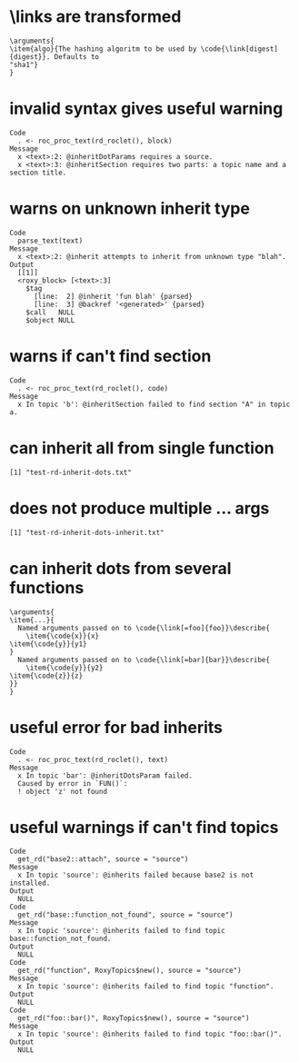 # \links are transformed

    \arguments{
    \item{algo}{The hashing algoritm to be used by \code{\link[digest]{digest}}. Defaults to
    "sha1"}
    } 

# invalid syntax gives useful warning

    Code
      . <- roc_proc_text(rd_roclet(), block)
    Message
      x <text>:2: @inheritDotParams requires a source.
      x <text>:3: @inheritSection requires two parts: a topic name and a section title.

# warns on unknown inherit type

    Code
      parse_text(text)
    Message
      x <text>:2: @inherit attempts to inherit from unknown type "blah".
    Output
      [[1]]
      <roxy_block> [<text>:3]
        $tag
          [line:  2] @inherit 'fun blah' {parsed}
          [line:  3] @backref '<generated>' {parsed}
        $call   NULL
        $object NULL
        
      

# warns if can't find section

    Code
      . <- roc_proc_text(rd_roclet(), code)
    Message
      x In topic 'b': @inheritSection failed to find section "A" in topic a.

# can inherit all from single function

    [1] "test-rd-inherit-dots.txt"

# does not produce multiple ... args

    [1] "test-rd-inherit-dots-inherit.txt"

# can inherit dots from several functions

    \arguments{
    \item{...}{
      Named arguments passed on to \code{\link[=foo]{foo}}\describe{
        \item{\code{x}}{x}
    \item{\code{y}}{y1}
    }
      Named arguments passed on to \code{\link[=bar]{bar}}\describe{
        \item{\code{y}}{y2}
    \item{\code{z}}{z}
    }}
    } 

# useful error for bad inherits

    Code
      . <- roc_proc_text(rd_roclet(), text)
    Message
      x In topic 'bar': @inheritDotsParam failed.
      Caused by error in `FUN()`:
      ! object 'z' not found

# useful warnings if can't find topics

    Code
      get_rd("base2::attach", source = "source")
    Message
      x In topic 'source': @inherits failed because base2 is not installed.
    Output
      NULL
    Code
      get_rd("base::function_not_found", source = "source")
    Message
      x In topic 'source': @inherits failed to find topic base::function_not_found.
    Output
      NULL
    Code
      get_rd("function", RoxyTopics$new(), source = "source")
    Message
      x In topic 'source': @inherits failed to find topic "function".
    Output
      NULL
    Code
      get_rd("foo::bar()", RoxyTopics$new(), source = "source")
    Message
      x In topic 'source': @inherits failed to find topic "foo::bar()".
    Output
      NULL

